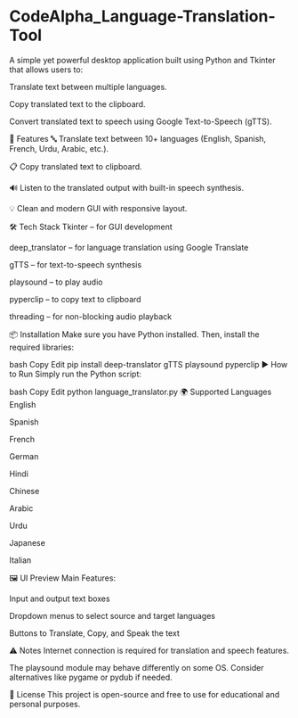 # CodeAlpha_Language-Translation-Tool

A simple yet powerful desktop application built using Python and Tkinter that allows users to:

Translate text between multiple languages.

Copy translated text to the clipboard.

Convert translated text to speech using Google Text-to-Speech (gTTS).

🚀 Features
🔤 Translate text between 10+ languages (English, Spanish, French, Urdu, Arabic, etc.).

📋 Copy translated text to clipboard.

🔊 Listen to the translated output with built-in speech synthesis.

💡 Clean and modern GUI with responsive layout.

🛠️ Tech Stack
Tkinter – for GUI development

deep_translator – for language translation using Google Translate

gTTS – for text-to-speech synthesis

playsound – to play audio

pyperclip – to copy text to clipboard

threading – for non-blocking audio playback

📦 Installation
Make sure you have Python installed. Then, install the required libraries:

bash
Copy
Edit
pip install deep-translator gTTS playsound pyperclip
▶️ How to Run
Simply run the Python script:

bash
Copy
Edit
python language_translator.py
🌍 Supported Languages
English

Spanish

French

German

Hindi

Chinese

Arabic

Urdu

Japanese

Italian

🖼️ UI Preview
Main Features:

Input and output text boxes

Dropdown menus to select source and target languages

Buttons to Translate, Copy, and Speak the text

⚠️ Notes
Internet connection is required for translation and speech features.

The playsound module may behave differently on some OS. Consider alternatives like pygame or pydub if needed.

📄 License
This project is open-source and free to use for educational and personal purposes.
